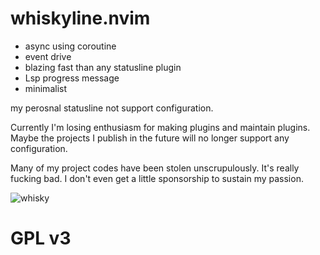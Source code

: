 # whiskyline.nvim

- async using coroutine
- event drive
- blazing fast than any statusline plugin
- Lsp progress message
- minimalist

my perosnal statusline not support configuration.

Currently I'm losing enthusiasm for making plugins and maintain plugins. Maybe the projects I publish
in the future will no longer support any configuration.

Many of my project codes have been stolen unscrupulously. It's really fucking bad. I don't even get a
little sponsorship to sustain my passion.

![whisky](https://user-images.githubusercontent.com/41671631/215671306-1f274697-b778-41a6-a1ce-ba93b2d62eaa.png)

# GPL v3
